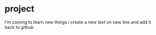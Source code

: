 # project
I'm coming to learn new things
i create a new text on new line and add it back to
github

